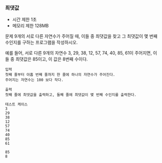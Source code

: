 ### 최댓값
- 시간 제한 1초
- 메모리 제한 128MB

문제
9개의 서로 다른 자연수가 주어질 때, 이들 중 최댓값을 찾고 그 최댓값이 몇 번째 수인지를 구하는 프로그램을 작성하시오.

예를 들어, 서로 다른 9개의 자연수 3, 29, 38, 12, 57, 74, 40, 85, 61이 주어지면, 이들 중 최댓값은 85이고, 이 값은 8번째 수이다.
```
입력
첫째 줄부터 아홉 번째 줄까지 한 줄에 하나의 자연수가 주어진다.
주어지는 자연수는 100 보다 작다.

출력
첫째 줄에 최댓값을 출력하고, 둘째 줄에 최댓값이 몇 번째 수인지를 출력한다.

테스트 케이스
3
29
38
12
57
74
40
85
61

85
8
```
